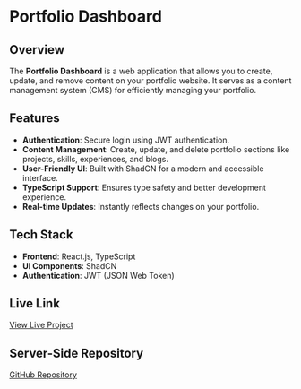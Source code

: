 # Portfolio Dashboard

## Overview
The **Portfolio Dashboard** is a web application that allows you to create, update, and remove content on your portfolio website. It serves as a content management system (CMS) for efficiently managing your portfolio.

## Features
- **Authentication**: Secure login using JWT authentication.
- **Content Management**: Create, update, and delete portfolio sections like projects, skills, experiences, and blogs.
- **User-Friendly UI**: Built with ShadCN for a modern and accessible interface.
- **TypeScript Support**: Ensures type safety and better development experience.
- **Real-time Updates**: Instantly reflects changes on your portfolio.

## Tech Stack
- **Frontend**: React.js, TypeScript
- **UI Components**: ShadCN
- **Authentication**: JWT (JSON Web Token)
## Live Link
[View Live Project](https://portfolio-dashboard-frontend-self.vercel.app/)  

## Server-Side Repository
[GitHub Repository](https://github.com/tafiya/portfolio-dashboard-backend)
